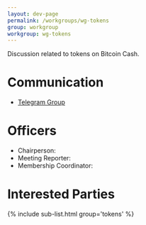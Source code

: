 ```yaml
---
layout: dev-page
permalink: /workgroups/wg-tokens
group: workgroup
workgroup: wg-tokens
---
```


Discussion related to tokens on Bitcoin Cash.

# Communication

* [Telegram Group](https://t.me/joinchat/HCYr504uzFyB7djbgD1dag)

# Officers

 * Chairperson:
 * Meeting Reporter:
 * Membership Coordinator:

# Interested Parties

{% include sub-list.html group='tokens' %}
